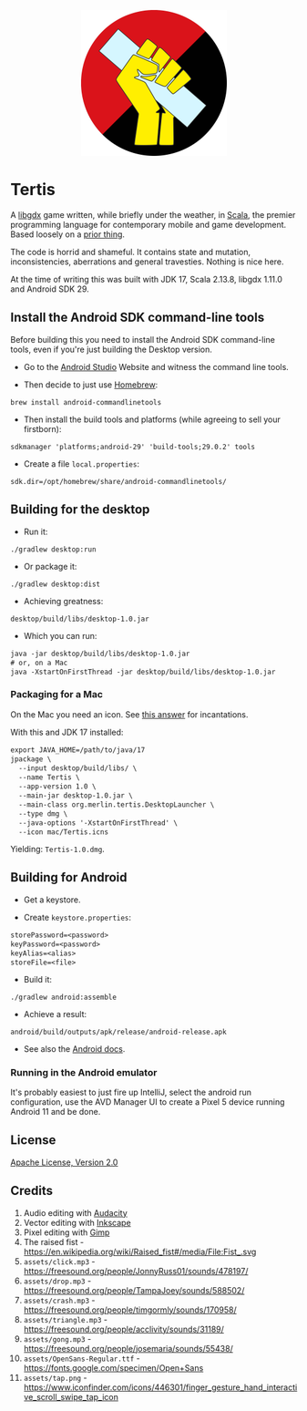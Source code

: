 <p align="center">
  <img src="assets/logo.png" alt="Raised fist holding a one-by-four" width="256" />
</p>

# Tertis

A [libgdx](https://libgdx.com/) game written, while briefly under the weather,
in [Scala](https://www.scala-lang.org/), the premier programming language
for contemporary mobile and game development. Based loosely on a
[prior thing](https://www.youtube.com/watch?v=YYGulsgO-os).

The code is horrid and shameful. It contains state and mutation, inconsistencies,
aberrations and general travesties. Nothing is nice here.

At the time of writing this was built with JDK 17, Scala 2.13.8, libgdx 1.11.0
and Android SDK 29.

## Install the Android SDK command-line tools

Before building this you need to install the Android SDK command-line tools, even
if you're just building the Desktop version.

* Go to the [Android Studio](https://developer.android.com/studio#command-tools) Website
and witness the command line tools.

* Then decide to just use [Homebrew](https://brew.sh/):

```shell
brew install android-commandlinetools
```

* Then install the build tools and platforms (while agreeing to sell your firstborn):

```shell
sdkmanager 'platforms;android-29' 'build-tools;29.0.2' tools
```

* Create a file `local.properties`:

```properties
sdk.dir=/opt/homebrew/share/android-commandlinetools/
```

## Building for the desktop

* Run it:

```shell
./gradlew desktop:run
```

* Or package it:

```shell
./gradlew desktop:dist
```

* Achieving greatness:

```shell
desktop/build/libs/desktop-1.0.jar
```

* Which you can run:

```shell
java -jar desktop/build/libs/desktop-1.0.jar
# or, on a Mac
java -XstartOnFirstThread -jar desktop/build/libs/desktop-1.0.jar
```

### Packaging for a Mac

On the Mac you need an icon. See [this answer](https://stackoverflow.com/a/20703594) for incantations.

With this and JDK 17 installed:

```shell
export JAVA_HOME=/path/to/java/17
jpackage \
  --input desktop/build/libs/ \
  --name Tertis \
  --app-version 1.0 \
  --main-jar desktop-1.0.jar \
  --main-class org.merlin.tertis.DesktopLauncher \
  --type dmg \
  --java-options '-XstartOnFirstThread' \
  --icon mac/Tertis.icns
```

Yielding: `Tertis-1.0.dmg`.

## Building for Android

* Get a keystore.

* Create `keystore.properties`:

```properties
storePassword=<password>
keyPassword=<password>
keyAlias=<alias>
storeFile=<file>
```

* Build it:

```shell
./gradlew android:assemble
```

* Achieve a result:

```shell
android/build/outputs/apk/release/android-release.apk
```

* See also the [Android docs](https://developer.android.com/studio/build/building-cmdline).

### Running in the Android emulator

It's probably easiest to just fire up IntelliJ, select the android run configuration, use the
AVD Manager UI to create a Pixel 5 device running Android 11 and be done.


## License

[Apache License, Version 2.0](LICENSE.md)

## Credits

1. Audio editing with [Audacity](https://www.audacityteam.org/)
2. Vector editing with [Inkscape](https://inkscape.org/)
3. Pixel editing with [Gimp](https://www.gimp.org/)
4. The raised fist - https://en.wikipedia.org/wiki/Raised_fist#/media/File:Fist_.svg
5. `assets/click.mp3` - https://freesound.org/people/JonnyRuss01/sounds/478197/
6. `assets/drop.mp3` - https://freesound.org/people/TampaJoey/sounds/588502/
7. `assets/crash.mp3` - https://freesound.org/people/timgormly/sounds/170958/
8. `assets/triangle.mp3` - https://freesound.org/people/acclivity/sounds/31189/
9. `assets/gong.mp3` - https://freesound.org/people/josemaria/sounds/55438/
10. `assets/OpenSans-Regular.ttf` - https://fonts.google.com/specimen/Open+Sans
11. `assets/tap.png` - https://www.iconfinder.com/icons/446301/finger_gesture_hand_interactive_scroll_swipe_tap_icon
